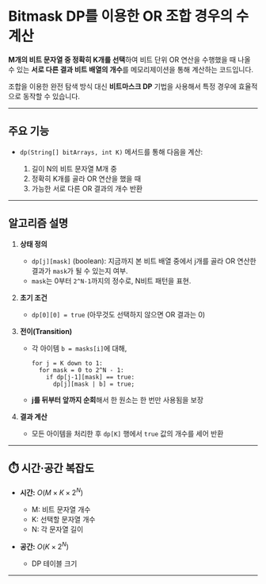 # Bitmask DP를 이용한 OR 조합 경우의 수 계산

**M개의 비트 문자열 중 정확히 K개를 선택**하여 비트 단위 OR 연산을 수행했을 때 나올 수 있는 **서로 다른 결과 비트 배열의 개수**를 메모리제이션을 통해 계산하는 코드입니다.

조합을 이용한 완전 탐색 방식 대신 **비트마스크 DP** 기법을 사용해서 특정 경우에 효율적으로 동작할 수 있습니다.

---

## 주요 기능

* `dp(String[] bitArrays, int K)` 메서드를 통해 다음을 계산:

  1. 길이 N의 비트 문자열 M개 중
  2. 정확히 K개를 골라 OR 연산을 했을 때
  3. 가능한 서로 다른 OR 결과의 개수 반환

---

## 알고리즘 설명

1. **상태 정의**

   * `dp[j][mask]` (boolean): 지금까지 본 비트 배열 중에서 j개를 골라 OR 연산한 결과가 `mask`가 될 수 있는지 여부.
   * `mask`는 0부터 `2^N-1`까지의 정수로, N비트 패턴을 표현.

2. **초기 조건**

   * `dp[0][0] = true` (아무것도 선택하지 않으면 OR 결과는 0)

3. **전이(Transition)**

   * 각 아이템 `b = masks[i]`에 대해,

     ```text
     for j = K down to 1:
       for mask = 0 to 2^N - 1:
         if dp[j-1][mask] == true:
           dp[j][mask | b] = true;
     ```
   * **j를 뒤부터 앞까지 순회**해서 한 원소는 한 번만 사용됨을 보장

4. **결과 계산**

   * 모든 아이템을 처리한 후 `dp[K]` 행에서 `true` 값의 개수를 세어 반환

---

## ⏱️ 시간·공간 복잡도

* **시간:** $O(M \times K \times 2^N)$

  * M: 비트 문자열 개수
  * K: 선택할 문자열 개수
  * N: 각 문자열 길이

* **공간:** $O(K \times 2^N)$

  * DP 테이블 크기

---